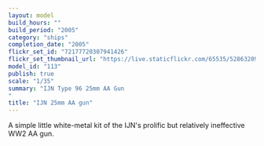 ```yaml
---
layout: model
build_hours: ""
build_period: "2005"
category: "ships"
completion_date: "2005"
flickr_set_id: "72177720307941426"
flickr_set_thumbnail_url: "https://live.staticflickr.com/65535/52863209841_02b497aca5_m.jpg"
model_id: "113"
publish: true
scale: "1/35"
summary: "IJN Type 96 25mm AA Gun
"
title: "IJN 25mm AA gun"
---
```


A simple little white-metal kit of the IJN's prolific but relatively ineffective WW2 AA gun.
